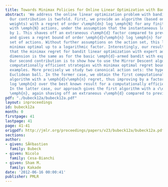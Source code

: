 ```yaml
---
title: Towards Minimax Policies for Online Linear Optimization with Bandit Feedback
abstract: 'We address the online linear optimization problem with bandit feedback.
  Our contribution is twofold. First, we provide an algorithm (based on exponential
  weights) with a regret of order √\emph{dn} log \emph{N} for any finite action set
  with \emph{N} actions, under the assumption that the instantaneous loss is bounded
  by 1. This shaves off an extraneous √\emph{d} factor compared to previous works,
  and gives a regret bound of order \emph{d}√\emph{n} log \emph{n} for any compact
  set of actions. Without further assumptions on the action set, this last bound is
  minimax optimal up to a logarithmic factor. Interestingly, our result also shows
  that the minimax regret for bandit linear optimization with expert advice in \emph{d}
  dimension is the same as for the basic \emph{d}-armed bandit with expert advice.
  Our second contribution is to show how to use the Mirror Descent algorithm to obtain
  computationally efficient strategies with minimax optimal regret bounds in specific
  examples. More precisely we study two canonical action sets: the hypercube and the
  Euclidean ball. In the former case, we obtain the first computationally efficient
  algorithm with a \emph{d}√\emph{n} regret, thus improving by a factor √\emph{d}
  log \emph{n} over the best known result for a computationally efficient algorithm.
  In the latter case, our approach gives the first algorithm with a √\emph{dn} log
  \emph{n}, again shaving off an extraneous √\emph{d} compared to previous works.'
pdf: "./bubeck12a/bubeck12a.pdf"
layout: inproceedings
id: bubeck12a
month: 0
firstpage: 41
lastpage: 41
page: 41-41
origpdf: http://jmlr.org/proceedings/papers/v23/bubeck12a/bubeck12a.pdf
sections: 
author:
- given: SÃ©bastien
  family: Bubeck
- given: Nicolo
  family: Cesa-Bianchi
- given: Sham M.
  family: Kakade
date: '2012-06-16 00:00:41'
publisher: PMLR
---
```

